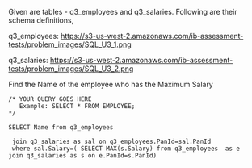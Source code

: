 Given are tables - q3_employees and q3_salaries. Following are their schema definitions,

q3_employees:
https://s3-us-west-2.amazonaws.com/ib-assessment-tests/problem_images/SQL_U3_1.png


q3_salaries:
https://s3-us-west-2.amazonaws.com/ib-assessment-tests/problem_images/SQL_U3_2.png


Find the Name of the employee who has the Maximum Salary



```
/* YOUR QUERY GOES HERE
   Example: SELECT * FROM EMPLOYEE; 
*/

SELECT Name from q3_employees

 join q3_salaries as sal on q3_employees.PanId=sal.PanId
 where sal.Salary=( SELECT MAX(s.Salary) from q3_employees  as e
join q3_salaries as s on e.PanId=s.PanId)



```

